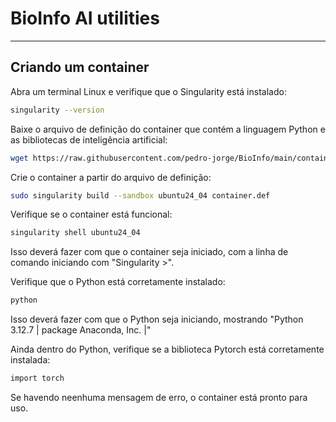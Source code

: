 # BioInfo AI utilities

*** 

## Criando um container

Abra um terminal Linux e verifique que o Singularity está instalado:

```bash
singularity --version
```

Baixe o arquivo de definição do container que contém a linguagem Python e as bibliotecas de inteligência artificial:

```bash
wget https://raw.githubusercontent.com/pedro-jorge/BioInfo/main/container.def
```

Crie o container a partir do arquivo de definição:

```bash 
sudo singularity build --sandbox ubuntu24_04 container.def
```

Verifique se o container está funcional:

```bash
singularity shell ubuntu24_04
```

Isso deverá fazer com que o container seja iniciado, com a linha de comando iniciando com "Singularity >".

Verifique que o Python está corretamente instalado:

```bash
python
```

Isso deverá fazer com que o Python seja iniciando, mostrando "Python 3.12.7 | package Anaconda, Inc. |"

Ainda dentro do Python, verifique se a biblioteca Pytorch está corretamente instalada:

```bash
import torch 
```

Se havendo neenhuma mensagem de erro, o container está pronto para uso.